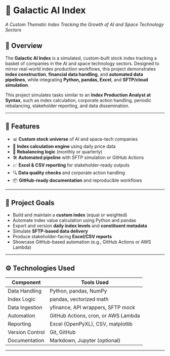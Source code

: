 # 🚀 Galactic AI Index  
*A Custom Thematic Index Tracking the Growth of AI and Space Technology Sectors*

## 🧠 Overview  
The **Galactic AI Index** is a simulated, custom-built stock index tracking a basket of companies in the AI and space technology sectors. Designed to mirror real-world index production workflows, this project demonstrates **index construction**, **financial data handling**, and **automated data pipelines**, while integrating **Python, pandas, Excel**, and **SFTP/cloud simulation**.

This project simulates tasks similar to an **Index Production Analyst at Syntax**, such as index calculation, corporate action handling, periodic rebalancing, stakeholder reporting, and data dissemination.

---

## 🧱 Features

- 📊 **Custom stock universe** of AI and space-tech companies  
- 🧮 **Index calculation engine** using daily price data  
- 🔁 **Rebalancing logic** (monthly or quarterly)  
- 🛠️ **Automated pipeline** with SFTP simulation or GitHub Actions  
- 📈 **Excel & CSV reporting** for stakeholder-ready outputs  
- 🔍 **Data quality checks** and corporate action handling  
- 📦 **GitHub-ready documentation** and reproducible workflows

---

## 🎯 Project Goals

- Build and maintain a **custom index** (equal or weighted)
- Automate index value calculation using Python and pandas
- Export and version **daily index levels** and **constituent metadata**
- Simulate **SFTP-based data delivery**
- Produce stakeholder-facing **Excel/CSV reports**
- Showcase GitHub-based automation (e.g., GitHub Actions or AWS Lambda)

---

## ⚙️ Technologies Used

| Component        | Tools Used                         |
|------------------|------------------------------------|
| Data Handling    | Python, pandas, NumPy              |
| Index Logic      | pandas, vectorized math            |
| Data Ingestion   | yfinance, API wrappers, SFTP mock  |
| Automation       | GitHub Actions, cron, or AWS Lambda|
| Reporting        | Excel (OpenPyXL), CSV, matplotlib  |
| Version Control  | Git, GitHub                        |
| Documentation    | Markdown, Jupyter (optional)       |

---
